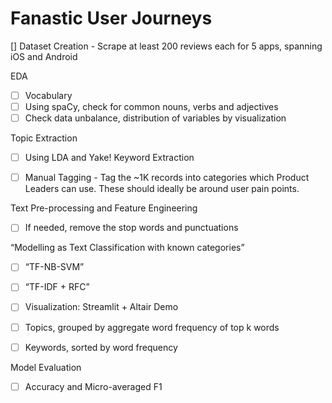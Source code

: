 # Fanastic User Journeys

[] Dataset Creation - Scrape at least 200 reviews each for 5 apps, spanning iOS and Android

EDA
- [ ] Vocabulary
- [ ] Using spaCy, check for common nouns, verbs and adjectives
- [ ] Check data unbalance, distribution of variables by visualization

Topic Extraction
- [ ] Using LDA and Yake! Keyword Extraction

- [ ] Manual Tagging - Tag the ~1K records into categories which Product Leaders can use. These should ideally be around user pain points.

Text Pre-processing and Feature Engineering
- [ ] If needed, remove the stop words and punctuations

“Modelling as Text Classification with known categories”
- [ ] “TF-NB-SVM”
- [ ] “TF-IDF + RFC”

- [ ] Visualization: Streamlit + Altair Demo
- [ ] Topics, grouped by aggregate word frequency of top k words

- [ ] Keywords, sorted by word frequency

Model Evaluation
- [ ] Accuracy and Micro-averaged F1
